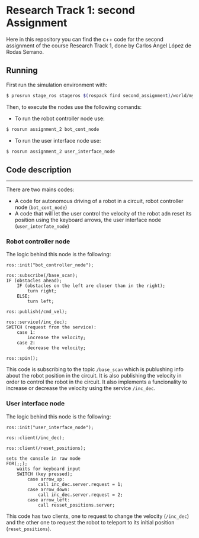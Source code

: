 Research Track 1: second Assignment
================================

Here in this repository you can find the c++ code for the second assignment of the course Research Track 1,
done by Carlos Ángel López de Rodas Serrano. 


Running
----------------------
First run  the simulation environment with:
```bash
$ prosrun stage_ros stageros $(rospack find second_assignment)/world/my_world.world
```
Then, to execute the nodes use the following comands:
* To run the robot controller node use:
```bash
$ rosrun assignment_2 bot_cont_node
```
* To run the user interface node use:
```bash
$ rosrun assignment_2 user_interface_node
```

## Code description
-----------------------------

There are two mains codes:
* A code for autonomous driving of a robot in a circuit, robot controller node (``bot_cont_node``)
* A code that will let the user control the velocity of the robot adn reset its position using the keyboard arrows, the user interface node (``user_interfate_node``)

### Robot controller node ###

The logic behind this node is the following:

```
ros::init("bot_controller_node");

ros::subscribe(/base_scan);
IF (obstacles ahead);
	IF (obstacles on the left are closer than in the right);
		turn right;
	ELSE;
		turn left;
		
ros::publish(/cmd_vel);

ros::service(/inc_dec);
SWITCH (request from the service):
	case 1:
		increase the velocity;
	case 2:
		decrease the velocity;

ros::spin();
```

This code is subscribing to the topic ``/base_scan`` which is publushing info about the robot position in the circuit. 
It is also publishing the velocity in order to control the robot in the circuit.
It also implements a funcionality to increase or decrease the velocity using the service ``/inc_dec``.

### User interface node ###

The logic behind this node is the following:

```
ros::init("user_interface_node");

ros::client(/inc_dec);

ros::client(/reset_positions);

sets the console in raw mode
FOR(;;);
	waits for keyboard input
	SWITCH (key pressed);
		case arrow_up:
			call inc_dec.server.request = 1;
		case arrow_down:
			call inc_dec.server.request = 2;
		case arrow_left:
			call resset_positions.server;
```

This code has two clients, one to request to change the velocity (``/inc_dec``) and the other one to request the robot to teleport to its initial position (``reset_positions``).






















